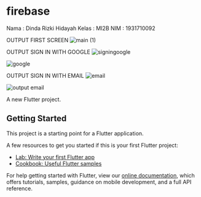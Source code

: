 # firebase

Nama : Dinda Rizki Hidayah
Kelas : MI2B
NIM : 1931710092

OUTPUT FIRST SCREEN
![main (1)](https://user-images.githubusercontent.com/70737564/116086718-4bc8fd80-a6ca-11eb-8277-17f744a9bced.jpeg)

OUTPUT SIGN IN WITH GOOGLE
![signingoogle](https://user-images.githubusercontent.com/70737564/116086730-4ff51b00-a6ca-11eb-84e1-16c32db9fe43.jpeg)

![google](https://user-images.githubusercontent.com/70737564/116086743-54213880-a6ca-11eb-9247-0ef6855f61b7.jpeg)

OUTPUT SIGN IN WITH EMAIL
![email](https://user-images.githubusercontent.com/70737564/116086750-56839280-a6ca-11eb-8496-b08aa3f5e03c.jpeg)

![output email](https://user-images.githubusercontent.com/70737564/116086760-58e5ec80-a6ca-11eb-9eb6-a7c952bc9709.jpeg)

A new Flutter project.

## Getting Started

This project is a starting point for a Flutter application.

A few resources to get you started if this is your first Flutter project:

- [Lab: Write your first Flutter app](https://flutter.dev/docs/get-started/codelab)
- [Cookbook: Useful Flutter samples](https://flutter.dev/docs/cookbook)

For help getting started with Flutter, view our
[online documentation](https://flutter.dev/docs), which offers tutorials,
samples, guidance on mobile development, and a full API reference.

